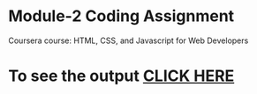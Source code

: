 # Module-2 Coding Assignment

Coursera course: HTML, CSS, and Javascript for Web Developers

# To see the output [CLICK HERE](https://romero2211.github.io/HTML_CSS_and_Javascript_for_Web_Developers/Module_3/module3.html)
